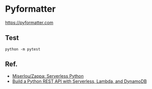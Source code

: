 # Pyformatter

https://pyformatter.com

## Test

```
python -m pytest
```

## Ref.

- [Miserlou/Zappa: Serverless Python](https://github.com/Miserlou/Zappa)
- [Build a Python REST API with Serverless, Lambda, and DynamoDB](https://serverless.com/blog/flask-python-rest-api-serverless-lambda-dynamodb/)

